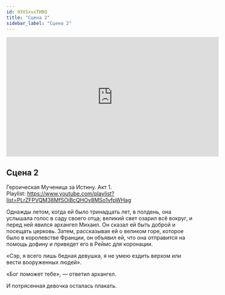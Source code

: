 ```yaml
---
id: 93VSxvxTHBQ
title: "Сцена 2"
sidebar_label: "Сцена 2"
---
```


<div class="video-float-container">
  <iframe
    width="560"
    height="315"
    src="https://www.youtube.com/embed/93VSxvxTHBQ"
    title="YouTube video player"
    frameborder="0"
    allow="accelerometer; autoplay; clipboard-write; encrypted-media; gyroscope; picture-in-picture; web-share"
    referrerpolicy="strict-origin-when-cross-origin"
    allowfullscreen
  ></iframe>
</div>

## Сцена 2

Героическая Мученица за Истину. Акт 1.  
Playlist: https://www.youtube.com/playlist?list=PLrZFPVQM38MfSOiBcQHOv8MSo1vfpWHag

Однажды летом, когда ей было тринадцать лет, в полдень, она услышала голос в саду своего отца; великий свет озарил всё вокруг, и перед ней явился архангел Михаил. Он сказал ей быть доброй и посещать церковь. Затем, рассказывая ей о великом горе, которое было в королевстве Франции, он объявил ей, что она отправится на помощь дофину и приведет его в Реймс для коронации.

«Сэр, я всего лишь бедная девушка, я не умею ездить верхом или вести вооруженных людей».

«Бог поможет тебе», — ответил архангел.

И потрясенная девочка осталась плакать.
